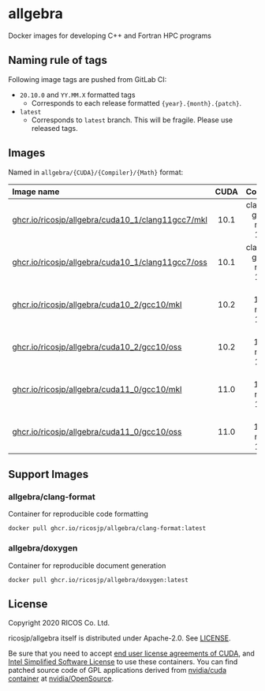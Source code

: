 allgebra
=========

Docker images for developing C++ and Fortran HPC programs

Naming rule of tags
--------------------

Following image tags are pushed from GitLab CI:

- `20.10.0` and `YY.MM.X` formatted tags
  - Corresponds to each release formatted `{year}.{month}.{patch}`.
- `latest`
  - Corresponds to `latest` branch. This will be fragile. Please use released tags.

Images
--------

Named in `allgebra/{CUDA}/{Compiler}/{Math}` format:

| Image name                                                                    | CUDA | Compiler                   | Math      |
|:------------------------------------------------------------------------------|:----:|:--------------------------:|:---------:|
| [ghcr.io/ricosjp/allgebra/cuda10_1/clang11gcc7/mkl][cuda10_1/clang11gcc7/mkl] | 10.1 | clang 11, gcc 7, nvcc 10.1 | Intel MKL |
| [ghcr.io/ricosjp/allgebra/cuda10_1/clang11gcc7/oss][cuda10_1/clang11gcc7/oss] | 10.1 | clang 11, gcc 7, nvcc 10.1 | OpenBLAS  |
| [ghcr.io/ricosjp/allgebra/cuda10_2/gcc10/mkl][cuda10_2/gcc10/mkl]             | 10.2 | gcc 10.2, nvcc 10.2        | Intel MKL |
| [ghcr.io/ricosjp/allgebra/cuda10_2/gcc10/oss][cuda10_2/gcc10/oss]             | 10.2 | gcc 10.2, nvcc 10.2        | OpenBLAS  |
| [ghcr.io/ricosjp/allgebra/cuda11_0/gcc10/mkl][cuda11_0/gcc10/mkl]             | 11.0 | gcc 10.2, nvcc 11.0        | Intel MKL |
| [ghcr.io/ricosjp/allgebra/cuda11_0/gcc10/oss][cuda11_0/gcc10/oss]             | 11.0 | gcc 10.2, nvcc 11.0        | OpenBLAS  |

[cuda10_1/clang11gcc7/mkl]: https://github.com/orgs/ricosjp/packages/container/package/allgebra%2Fcuda10_1%2Fclang11gcc7%2Fmkl
[cuda10_1/clang11gcc7/oss]: https://github.com/orgs/ricosjp/packages/container/package/allgebra%2Fcuda10_1%2Fclang11gcc7%2Foss
[cuda10_2/gcc10/mkl]: https://github.com/orgs/ricosjp/packages/container/package/allgebra%2Fcuda10_2%2Fgcc10%2Fmkl
[cuda10_2/gcc10/oss]: https://github.com/orgs/ricosjp/packages/container/package/allgebra%2Fcuda10_2%2Fgcc10%2Foss
[cuda11_0/gcc10/mkl]: https://github.com/orgs/ricosjp/packages/container/package/allgebra%2Fcuda11_0%2Fgcc10%2Fmkl
[cuda11_0/gcc10/oss]: https://github.com/orgs/ricosjp/packages/container/package/allgebra%2Fcuda11_0%2Fgcc10%2Foss

Support Images
---------------

### allgebra/clang-format

Container for reproducible code formatting

```
docker pull ghcr.io/ricosjp/allgebra/clang-format:latest
```

### allgebra/doxygen

Container for reproducible document generation

```
docker pull ghcr.io/ricosjp/allgebra/doxygen:latest
```

License
--------

Copyright 2020 RICOS Co. Ltd.

ricosjp/allgebra itself is distributed under Apache-2.0. See [LICENSE](./LICENSE).

Be sure that you need to accept [end user license agreements of CUDA][EULA_CUDA],
and [Intel Simplified Software License][ISSL] to use these containers.
You can find patched source code of GPL applications
derived from [nvidia/cuda container][nvidia/cuda] at [nvidia/OpenSource][nvidia/OpenSource].

[nvidia/cuda]: https://hub.docker.com/r/nvidia/cuda/
[nvidia/OpenSource]: https://developer.download.nvidia.com/compute/cuda/opensource/
[EULA_CUDA]: https://docs.nvidia.com/cuda/eula/index.html
[ISSL]: https://software.intel.com/content/www/us/en/develop/articles/end-user-license-agreement.html
